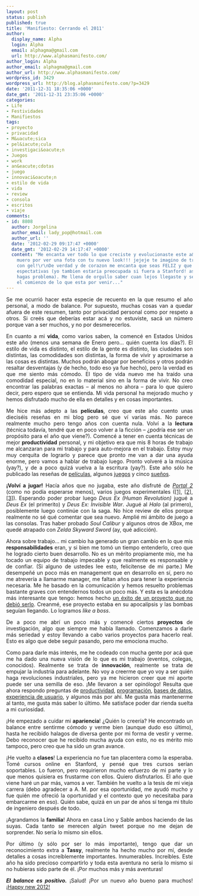 ```yaml
---
layout: post
status: publish
published: true
title: 'Manifiesto: Cerrando el 2011'
author:
  display_name: Alpha
  login: Alpha
  email: alphagma@gmail.com
  url: http://www.alphasmanifesto.com/
author_login: Alpha
author_email: alphagma@gmail.com
author_url: http://www.alphasmanifesto.com/
wordpress_id: 3429
wordpress_url: http://blog.alphasmanifesto.com/?p=3429
date: '2011-12-31 18:35:06 +0000'
date_gmt: '2011-12-31 23:35:06 +0000'
categories:
- Life
- Festividades
- Manifiestos
tags:
- proyecto
- privacidad
- M&uacute;sica
- pel&iacute;cula
- investigaci&oacute;n
- Juegos
- work
- an&eacute;cdotas
- juego
- innovaci&oacute;n
- estilo de vida
- vida
- review
- consola
- escritos
- viaje
comments:
- id: 8808
  author: Jorgelina
  author_email: lady_pop@hotmail.com
  author_url: ''
  date: '2012-02-29 09:17:47 +0000'
  date_gmt: '2012-02-29 14:17:47 +0000'
  content: "Me encanta ver todo lo que creciste y evolucionaste este a&ntilde;o. Me
    muero por ver una foto con tu nuevo look!!! jejeje te imagino de traje y peinado
    con gel!\r\nDe verdad y de corazon me encanta que seas FELIZ y que cumplas tus
    espectativas (yo tambien estaria preocupada si fuera a Stanford! asi que no te
    hagas problema). Me llena de orgullo saber cuan lejos llegaste y se que este es
    el comienzo de lo que esta por venir..."
---
```

<p style="text-align: justify;">Se me ocurri&oacute; hacer esta especie de recuento en la que resumo el a&ntilde;o personal, a modo de balance. Por supuesto, muchas cosas van a quedar afuera de este resumen, tanto por privacidad personal como por respeto a otros. Si cre&eacute;s que deber&iacute;as estar ac&aacute; y no estuviste, sac&aacute; un n&uacute;mero porque van a ser muchos, y no por desmerecerlos.</p>
<p style="text-align: justify;">En cuanto a mi <strong>vida</strong>, como varios saben, la comenc&eacute; en Estados Unidos este a&ntilde;o (menos una semana de Enero pero... qui&eacute;n cuenta los d&iacute;as?). El estilo de vida es distinto, el estilo de la gente es distinto, las ciudades son distintas, las comodidades son distintas, la forma de vivir y aproximarse a las cosas es distintas. Muchos podr&aacute;n abogar por beneficios y otros podr&aacute;n resaltar desventajas (y de hecho, todo eso ya fue hecho), pero la verdad es que me siento m&aacute;s c&oacute;modo. El tipo de vida nuevo me ha tra&iacute;do una comodidad especial, no en lo material sino en la forma de vivir. No creo encontrar las palabras exactas&nbsp;&ndash; al menos no ahora&nbsp;&ndash; para lo que quiero decir, pero espero que se entienda. Mi vida personal ha mejorado mucho y hemos disfrutado mucho de ella en detalles y en cosas importantes.</p>
<p style="text-align: justify;">Me hice m&aacute;s adepto a las <strong>pel&iacute;culas</strong>, creo que este a&ntilde;o cuento unas diecis&eacute;is rese&ntilde;as en mi blog pero s&eacute; que v&iacute; varias m&aacute;s. No parece realmente mucho pero tengo a&ntilde;os con cuenta nula. Volv&iacute; a la <strong>lectura</strong> (t&eacute;cnica todav&iacute;a, tendr&eacute; que en poco volver a la ficci&oacute;n &ndash; &iquest;podr&iacute;a ese ser un prop&oacute;sito para el a&ntilde;o que viene?). Comenc&eacute; a tener en cuenta t&eacute;cnicas de mejor <strong>productividad</strong> personal, y mi objetivo era que mis 8 horas de trabajo me alcanzaran para mi trabajo y para auto-mejora en el trabajo. Estoy muy muy cerquita de lograrlo y parece que pronto me van a dar una ayuda enorme, pero vamos a hablar de trabajo luego. Pronto volver&eacute; a la m&uacute;sica (yay?), y de a poco quiz&aacute; vuelva a la escritura (yay?). Este a&ntilde;o s&oacute;lo he publicado las rese&ntilde;as de <a href="https://blog.alphasmanifesto.com/category/peliculas/">pel&iacute;culas</a>, algunos <a href="https://blog.alphasmanifesto.com/category/juegos/">juegos</a> y cinco <a href="https://blog.alphasmanifesto.com/category/suenos/">sue&ntilde;os</a>.</p>
<p style="text-align: justify;"><strong>&iexcl;Volv&iacute; a jugar!</strong> Hac&iacute;a a&ntilde;os que no jugaba, este a&ntilde;o disfrut&eacute; de <em><a href="https://blog.alphasmanifesto.com/2011/05/16/portal-2/">Portal 2</a></em> (como no pod&iacute;a esperarse menos), varios juegos experimentales (<a href="https://blog.alphasmanifesto.com/2011/04/29/link-del-dia-juegos-con-conceptos-novedosos/">[1]</a>, <a href="https://blog.alphasmanifesto.com/2011/04/28/link-del-dia-katamari-javascript/">[2]</a>, <a href="https://blog.alphasmanifesto.com/2011/01/03/link-del-dia-juegos-elecciones-y-moral/">[3]</a>). Esperando poder probar luego <em>Deus Ex (Human Revolution)</em> jugu&eacute; a <em>Deus Ex</em> (el primerito) y <em>Deus Ex: Invisible War</em>. Jugu&eacute; al <em>Halo</em> (al primero), posiblemente luego contin&uacute;e con la saga. No hice review de ellos porque realmente no s&eacute; qu&eacute; comentar que sea nuevo. Ampli&eacute; mi &aacute;mbito de juego a las consolas. Tras haber probado <em>Soul Calibur</em> y algunos otros de XBox, me qued&eacute; atrapado con <em>Zelda Skyward Sword</em> (ay, qu&eacute; adicci&oacute;n).</p>
<p style="text-align: justify;">Ahora sobre trabajo... mi cambio ha generado un gran cambio en lo que mis <strong>responsabilidades</strong> eran, y si bien me tom&oacute; un tiempo entenderlo, creo que he logrado cierto buen desarrollo. No es un m&eacute;rito propiamente m&iacute;o, me ha tocado un equipo de trabajo impecable y que realmente es responsable y de confiar. (Si alguno de ustedes lee esto, felic&iacute;tense de mi parte.) Me desempe&ntilde;&eacute; un poco m&aacute;s en management que en desarrollo en s&iacute;, pero no me atrever&iacute;a a llamarme manager, me faltan a&ntilde;os para tener la experiencia necesaria. Me he basado en la comunicaci&oacute;n y hemos resuelto problemas bastante graves con entendernos todos un poco m&aacute;s. Y esta es la an&eacute;cdota m&aacute;s interesante que tengo: hemos hecho <a href="http://automatumvitae.com/2011/11/28/schrodingers-project/">un &eacute;xito de un proyecto que no debi&oacute; serlo</a>. Creanm&eacute;, ese proyecto estaba en su apocal&iacute;psis y las bombas segu&iacute;an llegando. Lo logramos <em>like a boss</em>.</p>
<p style="text-align: justify;">De a poco me abr&iacute; un poco m&aacute;s y comenc&eacute; ciertos <strong>proyectos</strong> de investigaci&oacute;n, algo que siempre me hab&iacute;a llamado. Comenzamos a darle m&aacute;s seriedad y estoy llevando a cabo varios proyectos para hacerlo real. Esto es algo que debe seguir pasando, pero me emociona mucho.</p>
<p style="text-align: justify;">Como para darle m&aacute;s inter&eacute;s, me he codeado con mucha gente por ac&aacute; que me ha dado una nueva visi&oacute;n de lo que es mi trabajo (eventos, colegas, conocidos). Realmente se trata de <strong>innovaci&oacute;n</strong>, realmente se trata de empujar la industria para adelante. No voy a creerme que yo voy a ser qui&eacute;n haga revoluciones industriales, pero ya me hicieron creer que mi aporte puede ser una semilla de eso. &iexcl;Me llevaron a ser opin&oacute;logo! Resulta que ahora respondo preguntas de <a href="http://productivity.stackexchange.com/users/1430/alpha">productividad</a>, <a href="http://stackoverflow.com/users/147507/alpha">programaci&oacute;n</a>, <a href="http://dba.stackexchange.com/users/2704/alpha">bases de datos</a>, <a href="http://ux.stackexchange.com/users/8702/alpha">experiencia de usuario</a>, y algunos m&aacute;s por ah&iacute;. Me gusta m&aacute;s mantenerme al tanto, me gusta m&aacute;s saber lo &uacute;ltimo. Me satisface poder dar rienda suelta a mi curiosidad.</p>
<p style="text-align: justify;">&iexcl;He empezado a cuidar mi <strong>apariencia</strong>! &iquest;Qui&eacute;n lo creer&iacute;a? He encontrado un balance entre sentirme c&oacute;modo y verme bien (aunque dudo eso &uacute;ltimo), hasta he recibido halagos de diversa gente por mi forma de vestir y verme. Debo reconocer que he recibido mucha ayuda con esto, no es m&eacute;rito m&iacute;o tampoco, pero creo que ha sido un gran avance.</p>
<p style="text-align: justify;">&iexcl;He vuelto a <strong>clases</strong>! La experiencia no fue tan placentera como la esperaba. Tom&eacute; cursos online en Stanford, y pens&eacute; que tres cursos ser&iacute;an soportables. Lo fueron, pero requirieron mucho esfuerzo de mi parte y lo que menos quisiera es frustarme con ellos. Quiero disfrutarlos. El a&ntilde;o que viene har&eacute; un par m&aacute;s, vamos a ver. Tambi&eacute;n he vuelto a la tesis de mi vieja carrera (debo agradecer a A. M. por esa oportunidad, me ayud&oacute; mucho y fue qui&eacute;n me ofreci&oacute; la oportunidad y el contexto que yo necesitaba para embarcarme en eso). Qui&eacute;n sabe, quiz&aacute; en un par de a&ntilde;os s&iacute; tenga mi t&iacute;tulo de ingeniero despu&eacute;s de todo.</p>
<p style="text-align: justify;">&iexcl;Agrandamos la <strong>familia</strong>! Ahora en casa Lino y Sable ambos haciendo de las suyas. Cada tanto se merecen alg&uacute;n tweet porque no me dejan de sorprender. No ser&iacute;a lo mismo sin ellos.</p>
<p style="text-align: justify;">Por &uacute;ltimo (y s&oacute;lo por ser lo m&aacute;s importante), tengo que dar un reconocimiento extra a <strong>Tassy</strong>, realmente ha hecho mucho por m&iacute;, desde detalles a cosas incre&iacute;blemente importantes. Innumerables. Incre&iacute;bles. Este a&ntilde;o ha sido precioso compartirlo y toda esta aventura no ser&iacute;a lo mismo si no hubieras sido parte de &eacute;l. &iexcl;Por muchos m&aacute;s y m&aacute;s aventuras!</p>
<p style="text-align: justify;"><em><strong>El balance es positivo.</strong></em> &iexcl;Salud! &iexcl;Por un nuevo a&ntilde;o bueno para muchos! <a href="http://www.happynew2012.com/">&iexcl;Happy new 2012!</a></p>
